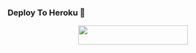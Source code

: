 
### Deploy To Heroku 🚀
<p align="center"><a href="https://dashboard.heroku.com/new?template=https://github.com/LostVenom/Ai-Chatbot"> <img src="https://img.shields.io/badge/Deploy%20To%20Heroku-black?style=for-the-badge&logo=heroku" width="220" height="38.45"/></a></p>
 